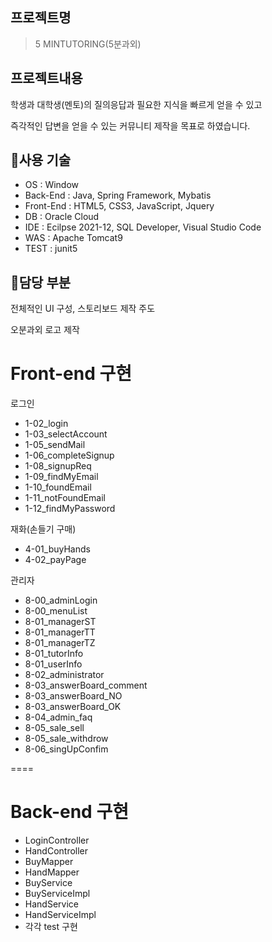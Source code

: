 
## 프로젝트명

>5 MINTUTORING(5분과외)


## 프로젝트내용

학생과 대학생(멘토)의 질의응답과  필요한 지식을 빠르게 얻을 수 있고

즉각적인 답변을 얻을 수 있는 커뮤니티 제작을 목표로 하였습니다. 


## :pushpin:사용 기술

- OS : Window
- Back-End : Java, Spring Framework, Mybatis 
- Front-End : HTML5, CSS3, JavaScript, Jquery
- DB : Oracle Cloud
- IDE : Ecilpse 2021-12, SQL Developer, Visual Studio Code
- WAS : Apache Tomcat9
- TEST : junit5


## :pushpin:담당 부분

전체적인 UI 구성, 스토리보드 제작 주도

오분과외 로고 제작


# Front-end 구현

 로그인
- 1-02_login
- 1-03_selectAccount
- 1-05_sendMail
- 1-06_completeSignup
- 1-08_signupReq
- 1-09_findMyEmail
- 1-10_foundEmail
- 1-11_notFoundEmail
- 1-12_findMyPassword

 재화(손들기 구매)
- 4-01_buyHands
- 4-02_payPage

 관리자
- 8-00_adminLogin
- 8-00_menuList
- 8-01_managerST
- 8-01_managerTT
- 8-01_managerTZ
- 8-01_tutorInfo
- 8-01_userInfo
- 8-02_administrator
- 8-03_answerBoard_comment
- 8-03_answerBoard_NO
- 8-03_answerBoard_OK
- 8-04_admin_faq
- 8-05_sale_sell
- 8-05_sale_withdrow
- 8-06_singUpConfim


====


# Back-end 구현

- LoginController
- HandController
- BuyMapper
- HandMapper
- BuyService
- BuyServiceImpl
- HandService
- HandServiceImpl
- 각각 test 구현






